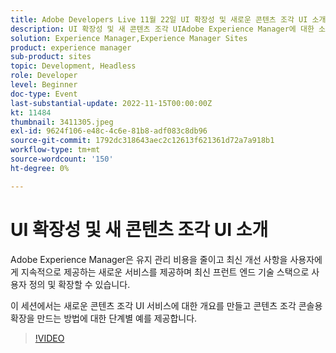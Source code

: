 ```yaml
---
title: Adobe Developers Live 11월 22일 UI 확장성 및 새로운 콘텐츠 조각 UI 소개
description: UI 확장성 및 새 콘텐츠 조각 UIAdobe Experience Manager에 대한 소개에서는 유지 관리 비용을 절감하고, 사용자에게 최신 개선 사항을 지속적으로 제공하고, 최신 프런트 엔드 기술 스택으로 사용자 지정 및 확장할 수 있는 새로운 서비스를 제공합니다. 이 세션에서는 새로운 콘텐츠 조각 UI 서비스에 대한 개요를 만들고, 콘텐츠 조각 콘솔용 확장을 만드는 방법에 대한 단계별 예를 제공합니다.
solution: Experience Manager,Experience Manager Sites
product: experience manager
sub-product: sites
topic: Development, Headless
role: Developer
level: Beginner
doc-type: Event
last-substantial-update: 2022-11-15T00:00:00Z
kt: 11484
thumbnail: 3411305.jpeg
exl-id: 9624f106-e48c-4c6e-81b8-adf083c8db96
source-git-commit: 1792dc318643aec2c12613f621361d72a7a918b1
workflow-type: tm+mt
source-wordcount: '150'
ht-degree: 0%

---
```


# UI 확장성 및 새 콘텐츠 조각 UI 소개

Adobe Experience Manager은 유지 관리 비용을 줄이고 최신 개선 사항을 사용자에게 지속적으로 제공하는 새로운 서비스를 제공하며 최신 프런트 엔드 기술 스택으로 사용자 정의 및 확장할 수 있습니다.

이 세션에서는 새로운 콘텐츠 조각 UI 서비스에 대한 개요를 만들고 콘텐츠 조각 콘솔용 확장을 만드는 방법에 대한 단계별 예를 제공합니다.

>[!VIDEO](https://video.tv.adobe.com/v/3411305/?quality=12&learn=on)
